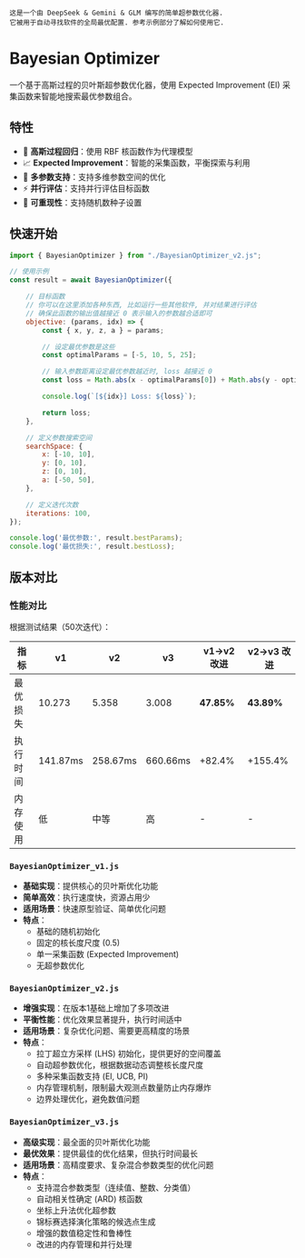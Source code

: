
```
这是一个由 DeepSeek & Gemini & GLM 编写的简单超参数优化器.
它被用于自动寻找软件的全局最优配置. 参考示例部分了解如何使用它.
```

# Bayesian Optimizer

一个基于高斯过程的贝叶斯超参数优化器，使用 Expected Improvement (EI) 采集函数来智能地搜索最优参数组合。

## 特性

- 🎯 **高斯过程回归**：使用 RBF 核函数作为代理模型
- 📈 **Expected Improvement**：智能的采集函数，平衡探索与利用
- 🔧 **多参数支持**：支持多维参数空间的优化
- ⚡ **并行评估**：支持并行评估目标函数
- 🎲 **可重现性**：支持随机数种子设置

## 快速开始

```javascript
import { BayesianOptimizer } from "./BayesianOptimizer_v2.js";

// 使用示例
const result = await BayesianOptimizer({

	// 目标函数
	// 你可以在这里添加各种东西, 比如运行一些其他软件, 并对结果进行评估
	// 确保此函数的输出值越接近 0 表示输入的参数越合适即可
	objective: (params, idx) => {
		const { x, y, z, a } = params;

		// 设定最优参数是这些
		const optimalParams = [-5, 10, 5, 25];

		// 输入参数距离设定最优参数越近时, loss 越接近 0
		const loss = Math.abs(x - optimalParams[0]) + Math.abs(y - optimalParams[1]) + Math.abs(z - optimalParams[2]) + Math.abs(a - optimalParams[3]);

		console.log(`[${idx}] Loss: ${loss}`);

		return loss;
	},

	// 定义参数搜索空间
	searchSpace: {
		x: [-10, 10],
		y: [0, 10],
		z: [0, 10],
		a: [-50, 50],
	},

	// 定义迭代次数
	iterations: 100,
});

console.log('最优参数:', result.bestParams);
console.log('最优损失:', result.bestLoss);
```

## 版本对比

### 性能对比

根据测试结果（50次迭代）：

| 指标 | v1 | v2 |v3 | v1→v2 改进 | v2→v3 改进 |
|------|-------|-------|-------|-----------|-----------|
| 最优损失 | 10.273 | 5.358 | 3.008 | **47.85%** | **43.89%** |
| 执行时间 | 141.87ms | 258.67ms | 660.66ms | +82.4% | +155.4% |
| 内存使用 | 低 | 中等 | 高 | - | - |

### `BayesianOptimizer_v1.js`
- **基础实现**：提供核心的贝叶斯优化功能
- **简单高效**：执行速度快，资源占用少
- **适用场景**：快速原型验证、简单优化问题
- **特点**：
  - 基础的随机初始化
  - 固定的核长度尺度 (0.5)
  - 单一采集函数 (Expected Improvement)
  - 无超参数优化

### `BayesianOptimizer_v2.js`
- **增强实现**：在版本1基础上增加了多项改进
- **平衡性能**：优化效果显著提升，执行时间适中
- **适用场景**：复杂优化问题、需要更高精度的场景
- **特点**：
  - 拉丁超立方采样 (LHS) 初始化，提供更好的空间覆盖
  - 自动超参数优化，根据数据动态调整核长度尺度
  - 多种采集函数支持 (EI, UCB, PI)
  - 内存管理机制，限制最大观测点数量防止内存爆炸
  - 边界处理优化，避免数值问题

### `BayesianOptimizer_v3.js`
- **高级实现**：最全面的贝叶斯优化功能
- **最优效果**：提供最佳的优化结果，但执行时间最长
- **适用场景**：高精度要求、复杂混合参数类型的优化问题
- **特点**：
  - 支持混合参数类型（连续值、整数、分类值）
  - 自动相关性确定 (ARD) 核函数
  - 坐标上升法优化超参数
  - 锦标赛选择演化策略的候选点生成
  - 增强的数值稳定性和鲁棒性
  - 改进的内存管理和并行处理
